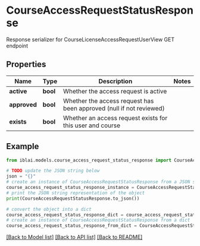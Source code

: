 # CourseAccessRequestStatusResponse

Response serializer for CourseLicenseAccessRequestUserView GET endpoint

## Properties

Name | Type | Description | Notes
------------ | ------------- | ------------- | -------------
**active** | **bool** | Whether the access request is active | 
**approved** | **bool** | Whether the access request has been approved (null if not reviewed) | 
**exists** | **bool** | Whether an access request exists for this user and course | 

## Example

```python
from iblai.models.course_access_request_status_response import CourseAccessRequestStatusResponse

# TODO update the JSON string below
json = "{}"
# create an instance of CourseAccessRequestStatusResponse from a JSON string
course_access_request_status_response_instance = CourseAccessRequestStatusResponse.from_json(json)
# print the JSON string representation of the object
print(CourseAccessRequestStatusResponse.to_json())

# convert the object into a dict
course_access_request_status_response_dict = course_access_request_status_response_instance.to_dict()
# create an instance of CourseAccessRequestStatusResponse from a dict
course_access_request_status_response_from_dict = CourseAccessRequestStatusResponse.from_dict(course_access_request_status_response_dict)
```
[[Back to Model list]](../README.md#documentation-for-models) [[Back to API list]](../README.md#documentation-for-api-endpoints) [[Back to README]](../README.md)


